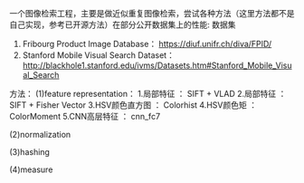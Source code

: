 一个图像检索工程，主要是做近似重复图像检索，尝试各种方法（这里方法都不是自己实现，参考已开源方法）在部分公开数据集上的性能:
数据集 
1. Fribourg Product Image Database： https://diuf.unifr.ch/diva/FPID/
2. Stanford Mobile Visual Search Dataset： http://blackhole1.stanford.edu/ivms/Datasets.htm#Stanford_Mobile_Visual_Search

方法：
(1)feature representation：
1.局部特征 ： SIFT + VLAD 
2.局部特征 ： SIFT + Fisher Vector
3.HSV颜色直方图 ： Colorhist
4.HSV颜色矩 ： ColorMoment
5.CNN高层特征 ： cnn_fc7

(2)normalization

(3)hashing

(4)measure